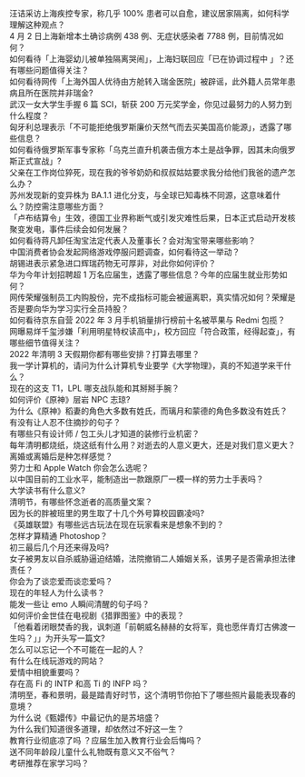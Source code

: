 汪诘采访上海疾控专家，称几乎 100% 患者可以自愈，建议居家隔离，如何科学理解这种观点？  
4 月 2 日上海新增本土确诊病例 438 例、无症状感染者 7788 例，目前情况如何？  
如何看待「上海婴幼儿被单独隔离哭闹」，上海妇联回应「已在协调过程中 」？还有哪些问题值得关注？  
如何看待网传「上海外国人优待由方舱转入瑞金医院」被辟谣，此外籍人员常年患病且所在医院并非瑞金?  
武汉一女大学生手握 6 篇 SCI，斩获 200 万元奖学金，你见过最努力的人努力到什么程度？  
匈牙利总理表示「不可能拒绝俄罗斯廉价天然气而去买美国高价能源」，透露了哪些信息？  
如何看待俄罗斯军事专家称「乌克兰直升机袭击俄方本土是战争罪，因其未向俄罗斯正式宣战」?  
父亲在工作岗位猝死，现在我的爷爷奶奶和叔叔姑姑要求我分给他们我爸的遗产怎么办？  
苏州发现新的变异株为 BA.1.1 进化分支，与全球已知毒株不同源，这意味着什么？防控需注意哪些方面？  
「卢布结算令」生效，德国工业界称断气或引发灾难性后果，日本正式启动开发核聚变发电，事件后续会如何发展？  
如何看待蒋凡卸任淘宝法定代表人及董事长？会对淘宝带来哪些影响？  
中国消费者协会发起网络游戏停服问题调查，如何看待这一举动？  
胡锡进表示紧急进口辉瑞药物无可厚非，对此你如何评价？  
华为今年计划招聘超 1 万名应届生，透露了哪些信息？今年的应届生就业形势如何？  
网传荣耀强制员工内购股份，完不成指标可能会被逼离职，真实情况如何？荣耀是否是要向华为学习实行全员持股？  
如何看待京东自营 2022 年 3 月手机销量排行榜前十名被苹果与 Redmi 包揽？  
网曝易烊千玺涉嫌「利用明星特权读高中」，校方回应「符合政策，经得起查」，有哪些细节值得关注？  
2022 年清明 3 天假期你都有哪些安排？打算去哪里？  
我一学计算机的，请问为什么计算机专业要学《大学物理》，真的不知道学来干什么？  
现在的这支 T1，LPL 哪支战队能和其掰掰手腕？  
如何评价《原神》层岩 NPC 志琼?  
为什么《原神》稻妻的角色大多数有姓氏，而璃月和蒙德的角色多数没有姓氏？  
有没有让人忍不住摘抄的句子？  
有哪些只有设计师 / 包工头儿才知道的装修行业机密？  
每年清明都烧纸，烧这纸有什么用？对逝去的人意义更大，还是对我们意义更大？  
离婚或离婚后是种怎样感觉？  
劳力士和 Apple Watch 你会怎么选呢？  
以中国目前的工业水平，能制造出一款跟原厂一模一样的劳力士手表吗？  
大学读书有什么意义?  
清明节，有哪些怀念逝者的高质量文案？  
因为长的胖被班里的男生取了十几个外号算校园霸凌吗?  
《英雄联盟》有哪些远古玩法在现在玩家看来是想象不到的？  
怎样才算精通 Photoshop？  
初三最后几个月还来得及吗?  
女子被男友以自杀威胁逼迫结婚，法院撤销二人婚姻关系，该男子是否需承担法律责任？  
你会为了谈恋爱而谈恋爱吗？  
现在的年轻人为什么读书？  
能发一些让 emo 人瞬间清醒的句子吗？  
如何评价金世佳在电视剧《猎罪图鉴》中的表现？  
「他看着闭眼焚香的我，讽刺道「前朝威名赫赫的女将军，竟也愿伴青灯古佛渡一生吗？」」为开头写一篇文?  
怎么可以忘记一个不可能在一起的人？  
有什么在线玩游戏的网站？  
爱情中相貌重要吗？  
存在高 Fi 的 INTP 和高 Ti 的 INFP 吗？  
清明至，春和景明，最是踏青好时节，这个清明节你拍下了哪些照片最能表现春的意境？  
为什么说《甄嬛传》中最记仇的是苏培盛？  
为什么我们知道很多道理，却依然过不好这一生？  
教育行业彻底凉了吗 ？应届生加入教育行业会后悔吗？  
送不同年龄段儿童什么礼物既有意义又不俗气？  
考研推荐在家学习吗？  
